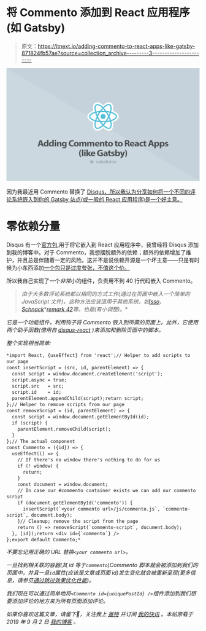 # 将 Commento 添加到 React 应用程序(如 Gatsby)

> 原文：<https://itnext.io/adding-commento-to-react-apps-like-gatsby-871824fb57ae?source=collection_archive---------3----------------------->

![](img/fb769f75eca462f0d9cb48019e3eceaf.png)

因为我最近用 Commento 替换了 [Disqus，所以我认为分享如何将一个不同的评论系统嵌入到你的 Gatsby 站点(或一般的 React 应用程序)是一个好主意。](https://nehalist.io/no-more-disqus-hello-commento)

# 零依赖分量

Disqus 有一个[官方包](https://github.com/disqus/disqus-react),用于将它嵌入到 React 应用程序中，我曾经将 Disqus 添加到我的博客中。对于 Commento，我想摆脱额外的依赖；额外的依赖增加了维护，并且总是伴随着一定的风险。这并不是说依赖开源是一个坏主意——只是有时候为小东西添加[一个包只是过度夸张，不值这个价。](https://www.npmjs.com/package/isarray)

所以我自己实现了一个*非常*小的组件，负责用不到 40 行代码嵌入 Commento。

> *由于大多数评论系统都以相同的方式工作(通过在页面中嵌入一个简单的 JavaScript 文件)，这种方法应该适用于其他系统，如*[*Isso*](https://posativ.org/isso/)*、*[*Schnack*](https://schnack.cool/)*[*remark 42*](https://remark42.com/)*等。也是(有小调整)。**

*它是一个功能组件，利用钩子将 Commento 嵌入到所需的页面上。此外，它使用两个助手函数(借用自 [disqus-react](https://github.com/disqus/disqus-react/blob/master/src/utils.js#L3) )来添加和删除页面中的脚本。*

*整个实现相当简单:*

```
*import React, {useEffect} from 'react';// Helper to add scripts to our page
const insertScript = (src, id, parentElement) => {
  const script = window.document.createElement('script');
  script.async = true;
  script.src   = src;
  script.id    = id;
  parentElement.appendChild(script);return script;
};// Helper to remove scripts from our page
const removeScript = (id, parentElement) => {
  const script = window.document.getElementById(id);
  if (script) {
    parentElement.removeChild(script);
  }
};// The actual component
const Commento = ({id}) => {
  useEffect(() => {
    // If there's no window there's nothing to do for us
    if (! window) {
      return;
    }
    const document = window.document;
    // In case our #commento container exists we can add our commento script
    if (document.getElementById('commento')) {
      insertScript(`<your commento url>/js/commento.js`, `commento-script`, document.body);
    }// Cleanup; remove the script from the page
    return () => removeScript(`commento-script`, document.body);
  }, [id]);return <div id={`commento`} />
};export default Commento;*
```

*不要忘记用正确的 URL 替换`<your commento url>`。*

*一旦找到相关联的容器(其 id 等于`commento`)Commento 脚本就会被添加到我们的页面中，并且一旦`id`属性(应该是文章或页面 id)发生变化就会被重新呈现(更多信息，请参见[通过跳过效果优化性能](https://reactjs.org/docs/hooks-effect.html#tip-optimizing-performance-by-skipping-effects))。*

*我们现在可以通过简单地将`<Commento id={uniquePostId} />`组件添加到我们想要添加评论的地方来为所有页面添加评论。*

**如果你喜欢这篇文章，请留下👏，关注我上* [*推特*](https://twitter.com/nehalist) *并订阅* [*我的快讯*](https://nehalist.io/newsletter/) *。本帖原载于 2019 年 9 月 2 日* [*我的博客*](https://nehalist.io/adding-commento-to-react-apps-like-gatsby) *。**